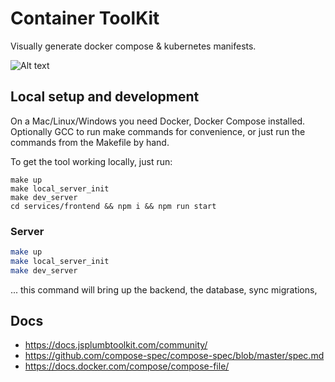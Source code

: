 # Container ToolKit

Visually generate docker compose & kubernetes manifests.

![Alt text](https://ctk-public.s3.amazonaws.com/ui.png?raw=true "UI")

## Local setup and development

On a Mac/Linux/Windows you need Docker, Docker Compose installed. Optionally GCC to run make commands for convenience, or just run the commands from the Makefile by hand.

To get the tool working locally,  just run:

```shell script
make up
make local_server_init
make dev_server
cd services/frontend && npm i && npm run start
```

### Server

```bash
make up
make local_server_init
make dev_server
```

... this command will bring up the backend, the database, sync migrations,

## Docs

- https://docs.jsplumbtoolkit.com/community/
- https://github.com/compose-spec/compose-spec/blob/master/spec.md
- https://docs.docker.com/compose/compose-file/
